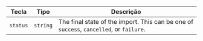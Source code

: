 | Tecla    | Tipo     | Descrição                                                                               |
| -------- | -------- | --------------------------------------------------------------------------------------- |
| `status` | `string` | The final state of the import. This can be one of `success`, `cancelled`, or `failure`. |